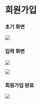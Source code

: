 # 회원가입

### 초기 화면

![](../.gitbook/assets/.png%20%2811%29.png)

### 입력 화면

![](../.gitbook/assets/.png%20%284%29.png)

![](../.gitbook/assets/.png%20%2812%29.png)

### 회원가입 완료

![](../.gitbook/assets/.png%20%288%29.png)

